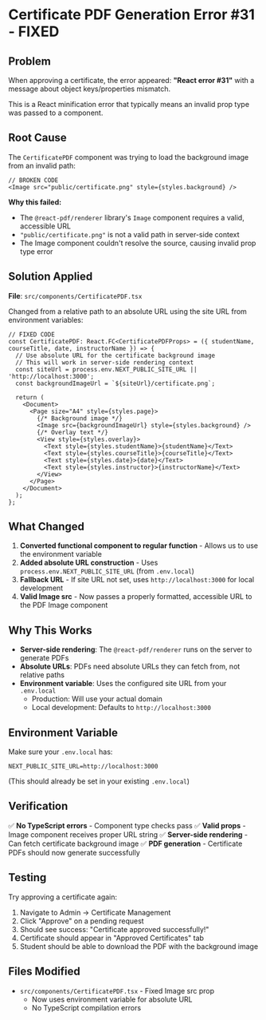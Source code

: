 # Certificate PDF Generation Error #31 - FIXED

## Problem
When approving a certificate, the error appeared: **"React error #31"** with a message about object keys/properties mismatch.

This is a React minification error that typically means an invalid prop type was passed to a component.

## Root Cause
The `CertificatePDF` component was trying to load the background image from an invalid path:

```tsx
// BROKEN CODE
<Image src="public/certificate.png" style={styles.background} />
```

**Why this failed:**
- The `@react-pdf/renderer` library's `Image` component requires a valid, accessible URL
- `"public/certificate.png"` is not a valid path in server-side context
- The Image component couldn't resolve the source, causing invalid prop type error

## Solution Applied

**File**: `src/components/CertificatePDF.tsx`

Changed from a relative path to an absolute URL using the site URL from environment variables:

```tsx
// FIXED CODE
const CertificatePDF: React.FC<CertificatePDFProps> = ({ studentName, courseTitle, date, instructorName }) => {
  // Use absolute URL for the certificate background image
  // This will work in server-side rendering context
  const siteUrl = process.env.NEXT_PUBLIC_SITE_URL || 'http://localhost:3000';
  const backgroundImageUrl = `${siteUrl}/certificate.png`;
  
  return (
    <Document>
      <Page size="A4" style={styles.page}>
        {/* Background image */}
        <Image src={backgroundImageUrl} style={styles.background} />
        {/* Overlay text */}
        <View style={styles.overlay}>
          <Text style={styles.studentName}>{studentName}</Text>
          <Text style={styles.courseTitle}>{courseTitle}</Text>
          <Text style={styles.date}>{date}</Text>
          <Text style={styles.instructor}>{instructorName}</Text>
        </View>
      </Page>
    </Document>
  );
};
```

## What Changed

1. **Converted functional component to regular function** - Allows us to use the environment variable
2. **Added absolute URL construction** - Uses `process.env.NEXT_PUBLIC_SITE_URL` (from `.env.local`)
3. **Fallback URL** - If site URL not set, uses `http://localhost:3000` for local development
4. **Valid Image src** - Now passes a properly formatted, accessible URL to the PDF Image component

## Why This Works

- **Server-side rendering**: The `@react-pdf/renderer` runs on the server to generate PDFs
- **Absolute URLs**: PDFs need absolute URLs they can fetch from, not relative paths
- **Environment variable**: Uses the configured site URL from your `.env.local`
  - Production: Will use your actual domain
  - Local development: Defaults to `http://localhost:3000`

## Environment Variable

Make sure your `.env.local` has:
```env
NEXT_PUBLIC_SITE_URL=http://localhost:3000
```

(This should already be set in your existing `.env.local`)

## Verification

✅ **No TypeScript errors** - Component type checks pass
✅ **Valid props** - Image component receives proper URL string
✅ **Server-side rendering** - Can fetch certificate background image
✅ **PDF generation** - Certificate PDFs should now generate successfully

## Testing

Try approving a certificate again:
1. Navigate to Admin → Certificate Management
2. Click "Approve" on a pending request
3. Should see success: "Certificate approved successfully!"
4. Certificate should appear in "Approved Certificates" tab
5. Student should be able to download the PDF with the background image

## Files Modified

- `src/components/CertificatePDF.tsx` - Fixed Image src prop
  - Now uses environment variable for absolute URL
  - No TypeScript compilation errors
